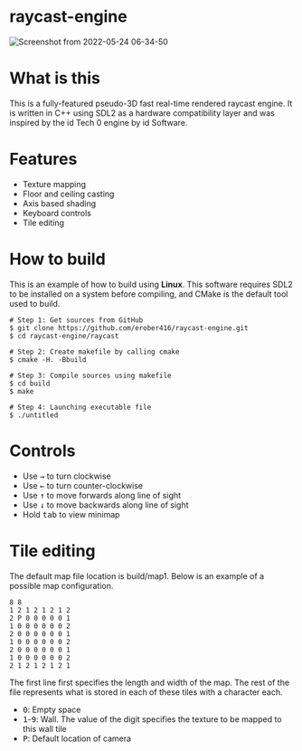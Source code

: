 # raycast-engine
![Screenshot from 2022-05-24 06-34-50](https://user-images.githubusercontent.com/61103027/170012421-0a859a8c-b6a4-48f8-a7b8-5e9996d864eb.png)
# What is this
This is a fully-featured pseudo-3D fast real-time rendered raycast engine. It is written in C++ using SDL2 as a hardware compatibility layer and was inspired by the id Tech 0 engine by id Software.
# Features
* Texture mapping
* Floor and ceiling casting
* Axis based shading
* Keyboard controls
* Tile editing
# How to build
This is an example of how to build using **Linux**. This software requires SDL2 to be installed on a system before compiling, and CMake is the default tool used to build.
```shell
# Step 1: Get sources from GitHub
$ git clone https://github.com/erober416/raycast-engine.git
$ cd raycast-engine/raycast
```
```shell
# Step 2: Create makefile by calling cmake
$ cmake -H. -Bbuild
```
```shell
# Step 3: Compile sources using makefile
$ cd build
$ make
```
```shell
# Step 4: Launching executable file
$ ./untitled
```
# Controls
* Use <kbd>→</kbd> to turn clockwise
* Use <kbd>←</kbd> to turn counter-clockwise
* Use <kbd>↑</kbd> to move forwards along line of sight
* Use <kbd>↓</kbd> to move backwards along line of sight
* Hold <kbd>tab</kbd> to view minimap
# Tile editing
The default map file location is build/map1. Below is an example of a possible map configuration.
```
8 8
1 2 1 2 1 2 1 2
2 P 0 0 0 0 0 1
1 0 0 0 0 0 0 2
2 0 0 0 0 0 0 1
1 0 0 0 0 0 0 2
2 0 0 0 0 0 0 1
1 0 0 0 0 0 0 2
2 1 2 1 2 1 2 1
```
The first line first specifies the length and width of the map. The rest of the file represents what is stored in each of these tiles with a character each.<br>
* <kbd>0</kbd>: Empty space
* <kbd>1</kbd>-<kbd>9</kbd>: Wall. The value of the digit specifies the texture to be mapped to this wall tile
* <kbd>P</kbd>: Default location of camera
